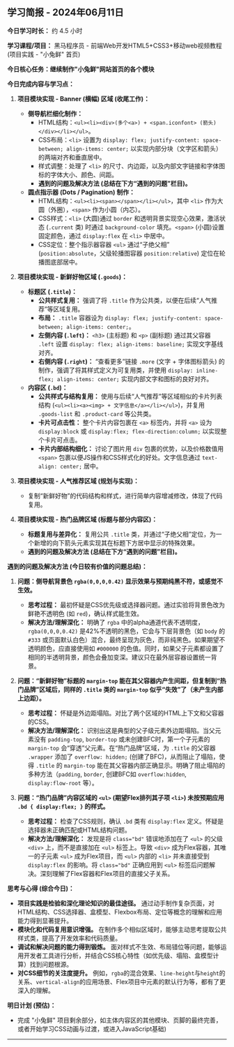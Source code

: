 ## 学习简报 - 2024年06月11日

**今日学习时长：** 约 4.5 小时

**学习课程/项目：** 黑马程序员 - 前端Web开发HTML5+CSS3+移动web视频教程 (项目实践 - "小兔鲜" 首页)

**今日核心任务：继续制作"小兔鲜"网站首页的各个模块**

**今日完成内容与学习点：**

1.  **项目模块实现 - Banner (横幅) 区域 (收尾工作)：**
    *   **侧导航栏细化制作：**
        *   HTML结构：`<ul><li><div>(多个<a>) + <span.iconfont> (箭头)</div></li></ul>`。
        *   CSS布局：`<li>` 设置为 `display: flex; justify-content: space-between; align-items: center;` 以实现内部分块（文字区和箭头）的两端对齐和垂直居中。
        *   样式调整：处理了 `<li>` 的尺寸、内边距，以及内部文字链接和字体图标的字体大小、颜色、间距。
        *   **遇到的问题及解决方法 (总结在下方“遇到的问题”栏目)。**
    *   **圆点指示器 (Dots / Pagination) 制作：**
        *   HTML结构：`<ul><li><span></span></li></ul>`，其中 `<li>` 作为大圆（外圈），`<span>` 作为小圆（内芯）。
        *   CSS样式：`<li>` (大圆)通过 `border` 和透明背景实现空心效果，激活状态 (`.current` 类) 时通过 `background-color` 填充。`<span>` (小圆)设置固定颜色，通过 `display:flex` 在 `<li>` 中居中。
        *   CSS定位：整个指示器容器 `<ul>` 通过“子绝父相” (`position:absolute`，父级轮播图容器 `position:relative`) 定位在轮播图底部居中。

2.  **项目模块实现 - 新鲜好物区域 (`.goods`)：**
    *   **标题区 (`.title`)：**
        *   **公共样式复用：** 强调了将 `.title` 作为公共类，以便在后续“人气推荐”等区域复用。
        *   **布局：** `.title` 容器设为 `display: flex; justify-content: space-between; align-items: center;`。
        *   **左侧内容 (`.left`)：** `<h3>` (主标题) 和 `<p>` (副标题) 通过其父容器 `.left` 设置 `display: flex; align-items: baseline;` 实现文字基线对齐。
        *   **右侧内容 (`.right`)：** “查看更多”链接 `.more` (文字 + 字体图标箭头) 的制作，强调了将其样式定义为可复用类，并使用 `display: inline-flex; align-items: center;` 实现内部文字和图标的良好对齐。
    *   **内容区 (`.bd`)：**
        *   **公共样式与结构复用：** 使用与后续“人气推荐”等区域相似的卡片列表结构 (`<ul><li><a><img> + 文字信息</a></li></ul>`)，并复用 `.goods-list` 和 `.product-card` 等公共类。
        *   **卡片可点击性：** 整个卡片内容包裹在 `<a>` 标签内，并将 `<a>` 设为 `display:block` 或 `display:flex; flex-direction:column;` 以实现整个卡片可点击。
        *   **卡片内部结构细化：** 讨论了图片用 `div` 包裹的优势，以及价格数值用 `<span>` 包裹以便JS操作和CSS样式化的好处。文字信息通过 `text-align: center;` 居中。

3.  **项目模块实现 - 人气推荐区域 (规划与实现)：**
    *   复制“新鲜好物”的代码结构和样式，进行简单内容增减修改，体现了代码复用。

4.  **项目模块实现 - 热门品牌区域 (标题与部分内容区)：**
    *   **标题复用与差异化：** 复用公共 `.title` 类，并通过“子绝父相”定位，为一个新增的向下箭头元素实现其在标题下方居中显示的特殊效果。
    *   **遇到的问题及解决方法 (总结在下方“遇到的问题”栏目)。**

**遇到的问题及解决方法 (今日较有价值的问题总结)：**

1.  **问题：侧导航背景色 `rgba(0,0,0,0.42)` 显示效果与预期纯黑不符，或感觉不生效。**
    *   **思考过程：** 最初怀疑是CSS优先级或选择器问题。通过实验将背景色改为鲜艳不透明色 (如 `red`)，确认样式能生效。
    *   **解决方法/理解深化：** 明确了 `rgba` 中的alpha通道代表不透明度，`rgba(0,0,0,0.42)` 是42%不透明的黑色，它会与下层背景色（如 `body` 的 `#333` 或页面默认白色）混合，最终呈现为灰色，而非纯黑色。如果期望不透明颜色，应直接使用如 `#000000` 的色值。同时，如果父子元素都设置了相同的半透明背景，颜色会叠加变深。建议只在最外层容器设置统一背景。

2.  **问题：“新鲜好物”标题的 `margin-top` 能在其父容器内产生间距，但复制到“热门品牌”区域后，同样的 `.title` 类的 `margin-top` 似乎“失效”了（未产生内部上边距）。**
    *   **思考过程：** 怀疑是外边距塌陷。对比了两个区域的HTML上下文和父容器的CSS。
    *   **解决方法/理解深化：** 识别出这是典型的父子级元素外边距塌陷。当父元素没有 `padding-top`, `border-top` 或未创建BFC时，第一个子元素的 `margin-top` 会“穿透”父元素。在“热门品牌”区域，为 `.title` 的父容器 `.wrapper` 添加了 `overflow: hidden;` (创建了BFC)，从而阻止了塌陷，使得 `.title` 的 `margin-top` 能在其父容器内部正确显示。明确了阻止塌陷的多种方法（`padding`, `border`, 创建BFC如 `overflow:hidden`, `display:flow-root` 等）。

3.  **问题：“热门品牌”内容区域的 `<ul>` (期望Flex排列其子项 `<li>`) 未按预期应用 `.bd { display:flex; }` 的样式。**
    *   **思考过程：** 检查了CSS规则，确认 `.bd` 类有 `display:flex` 定义。怀疑是选择器未正确匹配或HTML结构问题。
    *   **解决方法/理解深化：** 发现是将 `class="bd"` 错误地添加在了 `<ul>` 的父级 `<div>` 上，而不是直接加在 `<ul>` 标签上。导致 `<div>` 成为Flex容器，其唯一的子元素 `<ul>` 成为Flex项目，而 `<ul>` 内部的 `<li>` 并未直接受到 `display:flex` 的影响。将 `class="bd"` 正确应用到 `<ul>` 标签后问题解决。深刻理解了Flex容器和Flex项目的直接父子关系。

**思考与心得 (综合今日)：**

*   **项目实践是检验和深化理论知识的最佳途径。** 通过动手制作复杂页面，对HTML结构、CSS选择器、盒模型、Flexbox布局、定位等概念的理解和应用能力得到显著提升。
*   **模块化和代码复用意识增强。** 在制作多个相似区域时，能够主动思考提取公共样式类，提高了开发效率和代码质量。
*   **调试和解决问题的能力得到锻炼。** 面对样式不生效、布局错位等问题，能够运用开发者工具进行分析，并结合CSS核心特性（如优先级、塌陷、盒模型计算）找到问题根源。
*   **对CSS细节的关注度提升。** 例如，`rgba`的混合效果、`line-height`与`height`的关系、`vertical-align`的应用场景、Flex项目中元素的默认行为等，都有了更深入的理解。

**明日计划 (预估)：**

*   完成 "小兔鲜" 项目剩余部分，如主体内容区的其他模块、页脚的最终完善，或者开始学习CSS动画与过渡，或进入JavaScript基础)

---

